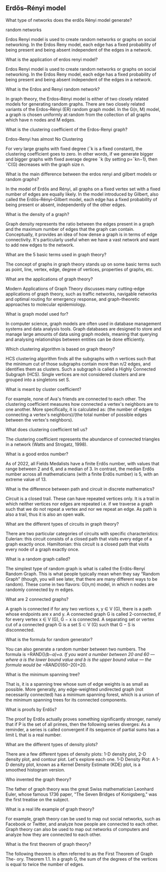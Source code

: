 ## Erdős–Rényi model

What type of networks does the erdős Rényi model generate?

random networks

Erdos Renyi model is used to create random networks or graphs on social networking. In the Erdos Reny model, each edge has a fixed probability of being present and being absent independent of the edges in a network.

What is the application of erdos renyi model?

Erdos Renyi model is used to create random networks or graphs on social networking. In the Erdos Reny model, each edge has a fixed probability of being present and being absent independent of the edges in a network.

What is the Erdos and Renyi random network?

In graph theory, the Erdos–Rényi model is either of two closely related models for generating random graphs. There are two closely related variants of the Erdos–Rényi (ER) random graph model. In the G(n, M) model, a graph is chosen uniformly at random from the collection of all graphs which have n nodes and M edges.

What is the clustering coefficient of the Erdos-Renyi graph?

Erdos-Renyi has almost No Clustering

For very large graphs with fixed degree (ˉk is a fixed constant), the clustering coefficient goes to zero. In other words, if we generate bigger and bigger graphs with fixed average degree ˉk (by setting p=ˉkn−1), then ˜C(G) decreases with the graph size n.

What is the main difference between the erdos renyi and gilbert models or random graphs?

In the model of Erdős and Rényi, all graphs on a fixed vertex set with a fixed number of edges are equally likely. In the model introduced by Gilbert, also called the Erdős–Rényi–Gilbert model, each edge has a fixed probability of being present or absent, independently of the other edges.

What is the density of a graph?

Graph density represents the ratio between the edges present in a graph and the maximum number of edges that the graph can contain. Conceptually, it provides an idea of how dense a graph is in terms of edge connectivity. It's particularly useful when we have a vast network and want to add new edges to the network.

What are the 5 basic terms used in graph theory?

The concept of graphs in graph theory stands up on some basic terms such as point, line, vertex, edge, degree of vertices, properties of graphs, etc.

What are the applications of graph theory?

Modern Applications of Graph Theory discusses many cutting-edge applications of graph theory, such as traffic networks, navigable networks and optimal routing for emergency response, and graph-theoretic approaches to molecular epidemiology.

What is graph model used for?

In computer science, graph models are often used in database management systems and data analysis tools. Graph databases are designed to store and manage large amounts of data using graph models, meaning that querying and analysing relationships between entities can be done efficiently.

Which clustering algorithm is based on graph theory?

HCS clustering algorithm finds all the subgraphs with n vertices such that the minimum cut of those subgraphs contain more than n/2 edges, and identifies them as clusters. Such a subgraph is called a Highly Connected Subgraph (HCS). Single vertices are not considered clusters and are grouped into a singletons set S.

What is meant by cluster coefficient?

For example, none of Ava's friends are connected to each other. The clustering coefficient measures how connected a vertex's neighbors are to one another. More specifically, it is calculated as: (the number of edges connecting a vertex's neighbors)/(the total number of possible edges between the vertex's neighbors).

What does clustering coefficient tell us?

The clustering coefficient represents the abundance of connected triangles in a network (Watts and Strogatz, 1998).

What is a good erdos number?

As of 2022, all Fields Medalists have a finite Erdős number, with values that range between 2 and 6, and a median of 3. In contrast, the median Erdős number across all mathematicians (with a finite Erdős number) is 5, with an extreme value of 13.

What is the difference between path and circuit in discrete mathematics?

Circuit is a closed trail. These can have repeated vertices only. It is a trail in which neither vertices nor edges are repeated i.e. if we traverse a graph such that we do not repeat a vertex and nor we repeat an edge. As path is also a trail, thus it is also an open walk.

What are the different types of circuits in graph theory?

There are two particular categories of circuits with specific characteristics: Eulerian: this circuit consists of a closed path that visits every edge of a graph exactly once. Hamiltonian: this circuit is a closed path that visits every node of a graph exactly once.

What is a random graph called?

The simplest type of random graph is what is called the Erdös-Renyí Random Graph. This is what people typically mean when they say “Random Graph” (though, you will see later, that there are many different ways to be random). These come in two flavors: G(n,m) model, in which n nodes are randomly connected by m edges.

What are 2 connected graphs?

A graph is connected if for any two vertices x, y ∈ V (G), there is a path whose endpoints are x and y. A connected graph G is called 2-connected, if for every vertex x ∈ V (G), G − x is connected. A separating set or vertex cut of a connected graph G is a set S ⊂ V (G) such that G − S is disconnected.

What is the formula for random generator?

You can also generate a random number between two numbers. The formula is =RAND()*(b−a)+a. If you want a number between 20 and 60 — where a is the lower bound value and b is the upper bound value — the formula would be =RAND()*(60−20)+20.

What is the minimum spanning tree?

That is, it is a spanning tree whose sum of edge weights is as small as possible. More generally, any edge-weighted undirected graph (not necessarily connected) has a minimum spanning forest, which is a union of the minimum spanning trees for its connected components.

What is proofs by Erdős?

The proof by Erdős actually proves something significantly stronger, namely that if P is the set of all primes, then the following series diverges: As a reminder, a series is called convergent if its sequence of partial sums has a limit L that is a real number.

What are the different types of density plots?

There are a few different types of density plots: 1-D density plot, 2-D density plot, and contour plot. Let's explore each one. 1-D Density Plot: A 1-D density plot, known as a Kernel Density Estimate (KDE) plot, is a smoothed histogram version.

Who invented the graph theory?

The father of graph theory was the great Swiss mathematician Leonhard Euler, whose famous 1736 paper, "The Seven Bridges of Konigsberg," was the first treatise on the subject.

What is a real life example of graph theory?

For example, graph theory can be used to map out social networks, such as Facebook or Twitter, and analyze how people are connected to each other. Graph theory can also be used to map out networks of computers and analyze how they are connected to each other.

What is the first theorem of graph theory?

The following theorem is often referred to as the First Theorem of Graph The- ory. Theorem 1.1. In a graph G, the sum of the degrees of the vertices is equal to twice the number of edges.
